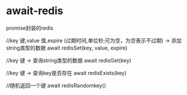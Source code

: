# await-redis
promise封装的redis

//key 键,value 值,expire (过期时间,单位秒;可为空，为空表示不过期) -> 添加string类型的数据 
await redisSet(key, value, expire)

//key 键 -> 查询string类型的数据
await redisGet(key)

//key 键 -> 查询key是否存在
await redisExists(key)

//随机返回一个键
await redisRandomkey()
